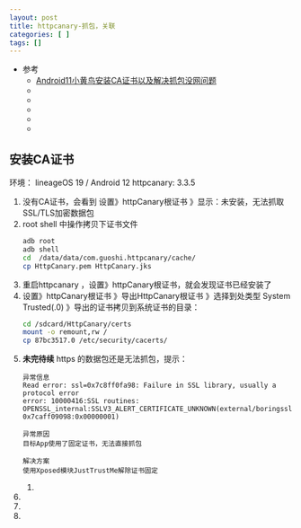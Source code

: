 ```yaml
---
layout: post
title: httpcanary-抓包，关联 
categories: [ ]
tags: []
---
```


* 参考
  * [Android11小黄鸟安装CA证书以及解决抓包没网问题](https://blog.csdn.net/qq_42923605/article/details/123687798)
  * []()
  * []()
  * []()
  * []()
  * []()


## 安装CA证书

环境： lineageOS 19 / Android 12
httpcanary: 3.3.5

1. 没有CA证书，会看到 设置》httpCanary根证书 》显示：未安装，无法抓取SSL/TLS加密数据包
1. root shell 中操作拷贝下证书文件
    ~~~sh
    adb root
    adb shell
    cd  /data/data/com.guoshi.httpcanary/cache/ 
    cp HttpCanary.pem HttpCanary.jks
    ~~~
1. 重启httpcanary ，设置》httpCanary根证书，就会发现证书已经安装了
1. 设置》httpCanary根证书 》导出HttpCanary根证书 》选择到处类型 System Trusted(.0) 》导出的证书拷贝到系统证书的目录：
    ~~~sh
    cd /sdcard/HttpCanary/certs
    mount -o remount,rw /
    cp 87bc3517.0 /etc/security/cacerts/
    ~~~
1. **未完待续**
    https 的数据包还是无法抓包，提示：
    ~~~
    异常信息
    Read error: ssl=0x7c8ff0fa98: Failure in SSL library, usually a protocol error
    error: 10000416:SSL routines: OPENSSL_internal:SSLV3_ALERT_CERTIFICATE_UNKNOWN(external/boringssl/src/ssl/tls_record.cc:594 0x7caff09098:0x00000001)

    异常原因
    目标App使用了固定证书，无法直接抓包

    解决方案
    使用Xposed模块JustTrustMe解除证书固定
    ~~~
    1. 
1. 
1. 
1. 















